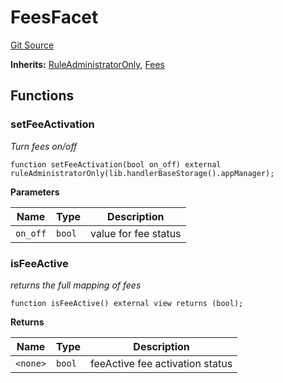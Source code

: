 # FeesFacet
[Git Source](https://github.com/thrackle-io/tron/blob/67919752074a6ad99319926c762bce79963a8aa4/src/client/token/handler/diamond/FeesFacet.sol)

**Inherits:**
[RuleAdministratorOnly](/src/protocol/economic/RuleAdministratorOnly.sol/contract.RuleAdministratorOnly.md), [Fees](/src/client/token/handler/ruleContracts/Fees.sol/contract.Fees.md)


## Functions
### setFeeActivation

*Turn fees on/off*


```solidity
function setFeeActivation(bool on_off) external ruleAdministratorOnly(lib.handlerBaseStorage().appManager);
```
**Parameters**

|Name|Type|Description|
|----|----|-----------|
|`on_off`|`bool`|value for fee status|


### isFeeActive

*returns the full mapping of fees*


```solidity
function isFeeActive() external view returns (bool);
```
**Returns**

|Name|Type|Description|
|----|----|-----------|
|`<none>`|`bool`|feeActive fee activation status|


